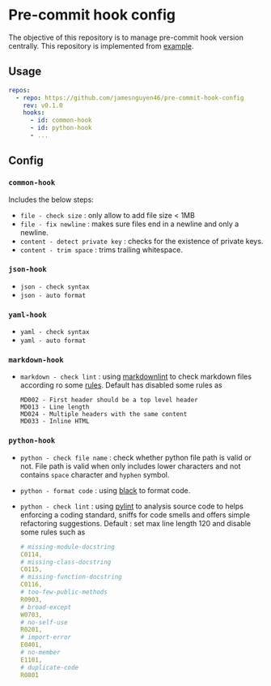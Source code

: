# Pre-commit hook config

The objective of this repository is to manage pre-commit hook version centrally. This repository is implemented from [example](https://github.com/pre-commit/pre-commit/issues/731#issuecomment-376945745).

## Usage

```yaml
repos:
  - repo: https://github.com/jamesnguyen46/pre-commit-hook-config
    rev: v0.1.0
    hooks:
      - id: common-hook
      - id: python-hook
      - ...
```
## Config

### `common-hook`

Includes the below steps:

- `file - check size` : only allow to add file size < 1MB
- `file - fix newline` : makes sure files end in a newline and only a newline.
- `content - detect private key` : checks for the existence of private keys.
- `content - trim space` : trims trailing whitespace.

### `json-hook`

- `json - check syntax`
- `json - auto format`

### `yaml-hook`

- `yaml - check syntax`
- `yaml - auto format`

### `markdown-hook`

- `markdown - check lint` : using [markdownlint](https://github.com/markdownlint/markdownlint) to check markdown files according ro some [rules](https://github.com/markdownlint/markdownlint/blob/master/docs/RULES.md). Default has disabled some rules as
  
  ```
  MD002 - First header should be a top level header
  MD013 - Line length
  MD024 - Multiple headers with the same content
  MD033 - Inline HTML
  ```

### `python-hook`

- `python - check file name` : check whether python file path is valid or not. File path is valid when only includes lower characters and not contains `space` character and `hyphen` symbol.
- `python - format code` : using [black](https://github.com/psf/black) to format code.
- `python - check lint` : using [pylint](https://github.com/pycqa/pylint) to analysis source code to helps enforcing a coding standard, sniffs for code smells and offers simple refactoring suggestions.
Default : set max line length 120 and disable some rules such as

  ```yaml
  # missing-module-docstring
  C0114,
  # missing-class-docstring
  C0115,
  # missing-function-docstring
  C0116,
  # too-few-public-methods
  R0903,
  # broad-except
  W0703,
  # no-self-use
  R0201,
  # import-error
  E0401,
  # no-member
  E1101,
  # duplicate-code
  R0801
  ```
